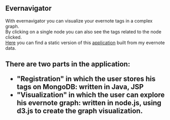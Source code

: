 <h2>Evernavigator</h2>
With evernavigator you can visualize your evernote tags in a complex graph.<br/>
By clicking on a single node you can also see the tags related to the node clicked.<br/>
 <a href="https://dl.dropbox.com/u/39271033/everNavigator3/index.html">Here</a> you can find a static version of this <a href="https://dl.dropbox.com/u/39271033/everNavigator3/index.html">application</a>
 built from my evernote data.<br/>
 <h2/>
 There are two parts in the application:
 <ul>
 	<li>"Registration"  in which the user stores his tags on MongoDB: written in Java, JSP</li>
 	<li>"Visualization" in which the user can explore his evernote graph: written in node.js, using d3.js to create the graph visualization.</li>
 </ul>

